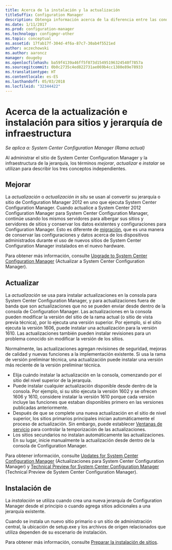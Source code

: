 ```yaml
---
title: Acerca de la instalación y la actualización
titleSuffix: Configuration Manager
description: Obtenga información acerca de la diferencia entre las condiciones de instalación, actualización al administrar la infraestructura de Configuration Manager.
ms.date: 1/11/2017
ms.prod: configuration-manager
ms.technology: configmgr-other
ms.topic: conceptual
ms.assetid: 17fab17f-304d-4f6a-87c7-30ab4f5521ed
author: aczechowski
ms.author: aaroncz
manager: dougeby
ms.openlocfilehash: ba59f4139a46ff5f073d15495196324540f7857a
ms.sourcegitcommit: 0b0c2735c4ed822731ae069b4cc1380e89e78933
ms.translationtype: HT
ms.contentlocale: es-ES
ms.lasthandoff: 05/03/2018
ms.locfileid: "32344422"
---
```

# <a name="about-upgrade-update-and-install-for-site-and-hierarchy-infrastructure"></a>Acerca de la actualización e instalación para sitios y jerarquía de infraestructura

*Se aplica a: System Center Configuration Manager (Rama actual)*


Al administrar el sitio de System Center Configuration Manager y la infraestructura de la jerarquía, los términos *mejorar*, *actualizar* e *instalar* se utilizan para describir los tres conceptos independientes.

## <a name="upgrade"></a>Mejorar
La *actualización* o *actualización in situ* se usan al convertir su jerarquía o sitio de Configuration Manager 2012 en uno que ejecuta System Center Configuration Manager.
Cuando actualice a System Center 2012 Configuration Manager para System Center Configuration Manager, continúe usando los mismos servidores para albergar sus sitios y servidores de sitios y conservar los datos existentes y configuraciones para Configuration Manager.  Esto es diferente de [migración](/sccm/core/migration/migrate-data-between-hierarchies), que es una manera de conservar las configuraciones y datos acerca de los dispositivos administrados durante el uso de nuevos sitios de System Center Configuration Manager instalados en el nuevo hardware.

Para obtener más información, consulte [Upgrade to System Center Configuration Manager](/sccm/core/servers/deploy/install/upgrade-to-configuration-manager) (Actualizar a System Center Configuration Manager).



## <a name="update"></a>Actualizar
La *actualización* se usa para instalar actualizaciones en la consola para System Center Configuration Manager, y para actualizaciones fuera de banda que son actualizaciones que no se pueden enviar desde dentro de la consola de Configuration Manager. Las actualizaciones en la consola pueden modificar la versión del sitio de la rama actual (o sitio de vista previa técnica), por lo ejecuta una versión superior. Por ejemplo, si el sitio ejecuta la versión 1606, puede instalar una actualización para la versión 1610. Las actualizaciones también pueden instalar revisiones para un problema conocido sin modificar la versión de los sitios.      

Normalmente, las actualizaciones agregan revisiones de seguridad, mejoras de calidad y nuevas funciones a la implementación existente. Si usa la rama de versión preliminar técnica, una actualización puede instalar una versión más reciente de la versión preliminar técnica.
-   Elija cuándo instalar la actualización en la consola, comenzando por el sitio del nivel superior de la jerarquía.
- Puede instalar cualquier actualización disponible desde dentro de la consola. Por ejemplo, si su sitio ejecuta la versión 1602 y se ofrecen 1606 y 1610, considere instalar la versión 1610 porque cada versión incluye las funciones que estaban disponibles primero en las versiones publicadas anteriormente.
- Después de que se complete una nueva actualización en el sitio de nivel superior, los sitios primarios principales inician automáticamente el proceso de actualización. Sin embargo, puede establecer [Ventanas de servicio](/sccm/core/servers/manage/install-in-console-updates#a-namebkmkservicewindowa-service-windows-for-site-servers) para controlar la temporización de las actualizaciones.
- Los sitios secundarios no instalan automáticamente las actualizaciones. En su lugar, inicie manualmente la actualización desde dentro de la consola de Configuration Manager.

Para obtener información, consulte [Updates for System Center Configuration Manager](/sccm/core/servers/manage/updates) (Actualizaciones para System Center Configuration Manager) y [Technical Preview for System Center Configuration Manager](/sccm/core/get-started/technical-preview) (Technical Preview de System Center Configuration Manager).



## <a name="install"></a>Instalación de
La *instalación* se utiliza cuando crea una nueva jerarquía de Configuration Manager desde el principio o cuando agrega sitios adicionales a una jerarquía existente.  

Cuando se instala un nuevo sitio primario o un sitio de administración central, la ubicación de setup.exe y los archivos de origen relacionados que utiliza dependen de su escenario de instalación.

Para obtener más información, consulte [Preparar la instalación de sitios](/sccm/core/servers/deploy/install/prepare-to-install-sites).
